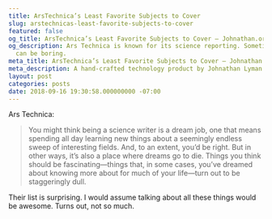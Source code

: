 ```yaml
---
title: ArsTechnica’s Least Favorite Subjects to Cover
slug: arstechnicas-least-favorite-subjects-to-cover
featured: false
og_title: ArsTechnica’s Least Favorite Subjects to Cover – Johnathan.org
og_description: Ars Technica is known for its science reporting. Sometimes science
  can be boring.
meta_title: ArsTechnica’s Least Favorite Subjects to Cover – Johnathan.org
meta_description: A hand-crafted technology product by Johnathan Lyman
layout: post
categories: posts
date: 2018-09-16 19:30:58.000000000 -07:00
---
```


Ars Technica:

> You might think being a science writer is a dream job, one that means spending all day learning new things about a seemingly endless sweep of interesting fields. And, to an extent, you’d be right. But in other ways, it’s also a place where dreams go to die. Things you think should be fascinating—things that, in some cases, you’ve dreamed about knowing more about for much of your life—turn out to be staggeringly dull.

Their list is surprising. I would assume talking about all these things would be awesome. Turns out, not so much.

